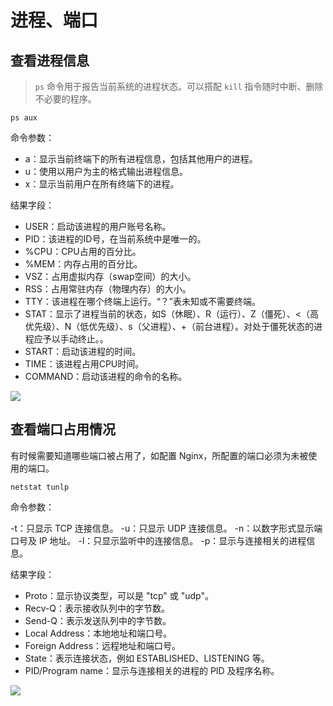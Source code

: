# 进程、端口

## 查看进程信息

> `ps` 命令用于报告当前系统的进程状态。可以搭配 `kill` 指令随时中断、删除不必要的程序。

`ps aux`

命令参数：

- a：显示当前终端下的所有进程信息，包括其他用户的进程。
- u：使用以用户为主的格式输出进程信息。
- x：显示当前用户在所有终端下的进程。

结果字段：

- USER：启动该进程的用户账号名称。
- PID：该进程的ID号，在当前系统中是唯一的。
- %CPU：CPU占用的百分比。
- %MEM：内存占用的百分比。
- VSZ：占用虚拟内存（swap空间）的大小。
- RSS：占用常驻内存（物理内存）的大小。
- TTY：该进程在哪个终端上运行。“？”表未知或不需要终端。
- STAT：显示了进程当前的状态，如S（休眠）、R（运行）、Z（僵死）、<（高优先级）、N（低优先级）、s（父进程）、+（前台进程）。对处于僵死状态的进程应予以手动终止。。
- START：启动该进程的时间。
- TIME：该进程占用CPU时间。
- COMMAND：启动该进程的命令的名称。

![](http://image.newarea.site/2023-12-02-22-57-15.png)

## 查看端口占用情况

有时候需要知道哪些端口被占用了，如配置 Nginx，所配置的端口必须为未被使用的端口。

`netstat tunlp`

命令参数：

-t：只显示 TCP 连接信息。
-u：只显示 UDP 连接信息。
-n：以数字形式显示端口号及 IP 地址。
-l：只显示监听中的连接信息。
-p：显示与连接相关的进程信息。

结果字段：

- Proto：显示协议类型，可以是 "tcp" 或 "udp"。
- Recv-Q：表示接收队列中的字节数。
- Send-Q：表示发送队列中的字节数。
- Local Address：本地地址和端口号。
- Foreign Address：远程地址和端口号。
- State：表示连接状态，例如 ESTABLISHED、LISTENING 等。
- PID/Program name：显示与连接相关的进程的 PID 及程序名称。

![](http://image.newarea.site/2023-12-02-23-14-53.png)